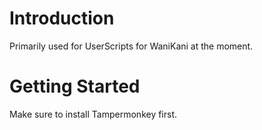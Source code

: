 # Introduction 
Primarily used for UserScripts for WaniKani at the moment.

# Getting Started
Make sure to install Tampermonkey first.